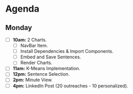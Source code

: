 # Agenda


## Monday

* [ ] **10am:** 2 Charts. 
    * [ ] NavBar Item.
    * [ ] Install Dependencies & Import Components.
    * [ ] Embed and Save Sentences.
    * [ ] Render Charts.

* [ ] **11am:** K-Means Implementation.
* [ ] **12pm:** Sentence Selection.
* [ ] **2pm:** Minute View.
* [ ] **4pm:** LinkedIn Post (20 outreaches - 10 personalized).
